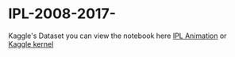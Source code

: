 # IPL-2008-2017-
Kaggle's Dataset you can view the notebook here <a href="https://nbviewer.jupyter.org/github/HarishOsthe/IPL-2008-2017-/blob/master/IPL.ipynb">IPL Animation</a> or<br>
<a href="https://www.kaggle.com/harishosthe/plotly-animation">Kaggle kernel</a>
